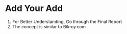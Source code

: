 # Add Your Add

1. For Better Understanding, Go through the Final Report
2. The concept is similar to Bikroy.com
